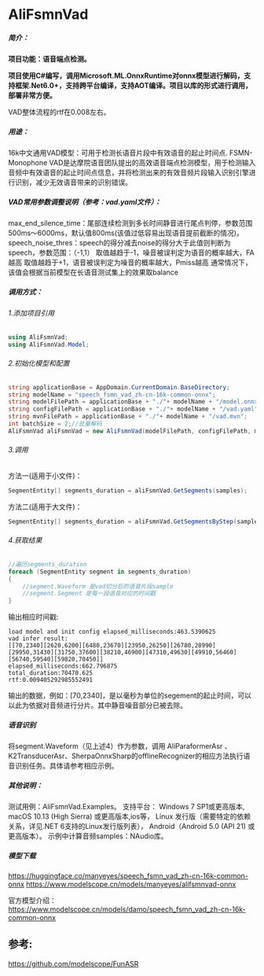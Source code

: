 # AliFsmnVad
##### 简介：

**项目功能：语音端点检测。**

**项目使用C#编写，调用Microsoft.ML.OnnxRuntime对onnx模型进行解码，支持框架.Net6.0+，支持跨平台编译，支持AOT编译。项目以库的形式进行调用，部署非常方便。**

VAD整体流程的rtf在0.008左右。

##### 用途：
16k中文通用VAD模型：可用于检测长语音片段中有效语音的起止时间点.
FSMN-Monophone VAD是达摩院语音团队提出的高效语音端点检测模型，用于检测输入音频中有效语音的起止时间点信息，并将检测出来的有效音频片段输入识别引擎进行识别，减少无效语音带来的识别错误。

##### VAD常用参数调整说明（参考：vad.yaml文件）：
max_end_silence_time：尾部连续检测到多长时间静音进行尾点判停，参数范围500ms～6000ms，默认值800ms(该值过低容易出现语音提前截断的情况)。
speech_noise_thres：speech的得分减去noise的得分大于此值则判断为speech，参数范围：（-1,1）
取值越趋于-1，噪音被误判定为语音的概率越大，FA越高
取值越趋于+1，语音被误判定为噪音的概率越大，Pmiss越高
通常情况下，该值会根据当前模型在长语音测试集上的效果取balance

##### 调用方式：
###### 1.添加项目引用
```csharp
using AliFsmnVad;
using AliFsmnVad.Model;
```

###### 2.初始化模型和配置
```csharp
string applicationBase = AppDomain.CurrentDomain.BaseDirectory;
string modelName = "speech_fsmn_vad_zh-cn-16k-common-onnx";
string modelFilePath = applicationBase + "./"+ modelName + "/model.onnx";
string configFilePath = applicationBase + "./"+ modelName + "/vad.yaml";
string mvnFilePath = applicationBase + "./"+ modelName + "/vad.mvn";
int batchSize = 2;//批量解码
AliFsmnVad aliFsmnVad = new AliFsmnVad(modelFilePath, configFilePath, mvnFilePath, batchSize);
```
###### 3.调用
方法一(适用于小文件)：
```csharp
SegmentEntity[] segments_duration = aliFsmnVad.GetSegments(samples);
```
方法二(适用于大文件)：
```csharp
SegmentEntity[] segments_duration = aliFsmnVad.GetSegmentsByStep(samples);
```
###### 4.获取结果
```csharp
//遍历segments_duration
foreach (SegmentEntity segment in segments_duration)
{
    //segment.Waveform 是vad切分后的语音片段sample
	//segment.Segment 是每一段语音对应的时间戳
}
```
输出相应时间戳:
```
load model and init config elapsed_milliseconds:463.5390625
vad infer result:
[[70,2340][2620,6200][6480,23670][23950,26250][26780,28990][29950,31430][31750,37600][38210,46900][47310,49630][49910,56460][56740,59540][59820,70450]]
elapsed_milliseconds:662.796875
total_duration:70470.625
rtf:0.009405292985552491
```
输出的数据，例如：[70,2340]，是以毫秒为单位的segement的起止时间，可以以此为依据对音频进行分片。其中静音噪音部分已被去除。

##### 语音识别
将segment.Waveform（见上述4）作为参数，调用 AliParaformerAsr 、K2TransducerAsr、SherpaOnnxSharp的offlineRecognizer的相应方法执行语音识别任务。具体请参考相应示例。

##### 其他说明：
测试用例：AliFsmnVad.Examples。
支持平台：
Windows 7 SP1或更高版本,
macOS 10.13 (High Sierra) 或更高版本,ios等，
Linux 发行版（需要特定的依赖关系，详见.NET 6支持的Linux发行版列表），
Android（Android 5.0 (API 21) 或更高版本）。
示例中计算音频samples：NAudio库。

##### 模型下载
https://huggingface.co/manyeyes/speech_fsmn_vad_zh-cn-16k-common-onnx
https://www.modelscope.cn/models/manyeyes/alifsmnvad-onnx

官方模型介绍：
https://www.modelscope.cn/models/damo/speech_fsmn_vad_zh-cn-16k-common-onnx

参考:
---------
https://github.com/modelscope/FunASR
